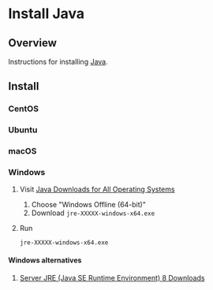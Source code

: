 # Install Java

## Overview

Instructions for installing [Java](https://www.java.com).

## Install

### CentOS

### Ubuntu

### macOS

### Windows

1. Visit [Java Downloads for All Operating Systems](https://java.com/en/download/manual.jsp)
    1. Choose "Windows Offline (64-bit)"
    1. Download `jre-XXXXX-windows-x64.exe`
1. Run

    ```console
    jre-XXXXX-windows-x64.exe
    ```

#### Windows alternatives

1. [Server JRE (Java SE Runtime Environment) 8 Downloads](https://www.oracle.com/technetwork/java/javase/downloads/server-jre8-downloads-2133154.html)